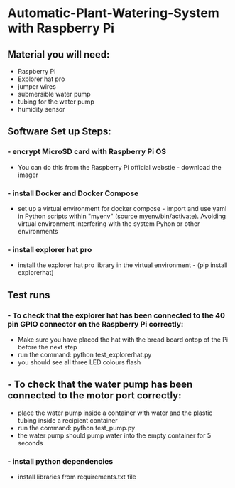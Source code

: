 # Automatic-Plant-Watering-System with Raspberry Pi

## Material you will need:
 - Raspberry Pi
 - Explorer hat pro
 - jumper wires
 - submersible water pump
 - tubing for the water pump
 - humidity sensor

## Software Set up Steps:
### - encrypt MicroSD card with Raspberry Pi OS
  - You can do this from the Raspberry Pi official webstie - download the imager
### - install Docker and Docker Compose
 - set up a virtual environment for docker compose - import and use yaml in Python scripts within "myenv" (source myenv/bin/activate). Avoiding virtual environment interfering with the system Pyhon or other environments
### - install explorer hat pro
 - install the explorer hat pro library in the virtual environment - (pip install explorerhat)

## Test runs
### - To check that the explorer hat has been connected to the 40 pin GPIO connector on the Raspberry Pi correctly:
 - Make sure you have placed the hat with the bread board ontop of the Pi before the next step
 - run the command: python test_explorerhat.py
 - you should see all three LED colours flash
## - To check that the water pump has been connected to the motor port correctly:
 - place the water pump inside a container with water and the plastic tubing inside a recipient container 
 - run the command: python test_pump.py
 - the water pump should pump water into the empty container for 5 seconds
### - install python dependencies 
- install libraries from requirements.txt file

